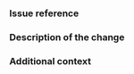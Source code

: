 ### Issue reference

<!--

Reference the issue or issues that this pull request is meant to solve. Use closing tags to have GitHub automatically close the issues when the pull request is merged.

Good examples are:
- Closes
- Fixes
- Resolves

https://docs.github.com/en/github/managing-your-work-on-github/linking-a-pull-request-to-an-issue#linking-a-pull-request-to-an-issue-using-a-keyword

Please don't open pull requests without first opening or reading over an issue relating to the change. If you're really set on opening one without an issue, you may simply write N/A, or remove this section.

-->

### Description of the change

<!--

In a short paragraph describe what you've done to solve or implement the changes required for the selected issue. If there is no issue reference, you'll have to do the work of an issue and explain in detail why this code change was put together.

-->

### Additional context

<!--

In this section write about some alternate design possibilities, possible drawbacks, or anything you feel is necessary to reassure the verification process that your changes are valid. Add some screenshots or video showing the changes in action to help give reviewers a better understanding of your changes. If you feel this part is unnecessary, simply write N/A, or remove this section.

-->

